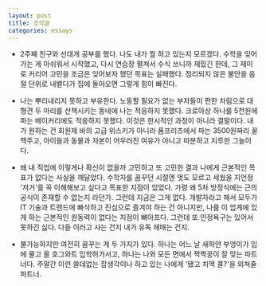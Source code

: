 ```yaml
---
layout: post
title: 조각글
categories: essays
---
```


- 2주째 친구와 선대개 공부를 했다. 나도 내가 뭘 하고 있는지 모르겠다. 수학을 잊어가는 게 아쉬워서 시작했고, 다시 연습장 펼쳐서 수식 쓰니까 재밌긴 한데, 그 재미로 커리어 고민을 조금은 잊어보자 했던 목표는 실패했다. 정리되지 않은 불안을 음절 단위로 내뱉다가 집에 돌아오면 그렇게 힘이 빠진다.

- 나는 뿌리내리지 못하고 부유한다. 노동할 필요가 없는 부자들이 편한 차림으로 대형견 두 마리를 산책시키는 동네에 나는 적응하지 못했다. 크로아상 하나를 5천원에 파는 베이커리에도 적응하지 못했다. 이것은 한시적인 과정이 아니라 결말이다. 내가 원하는 건 회원제 바의 고급 위스키가 아니라 폼프리츠에서 파는 3500원짜리 꿀맥주고, 아이들과 동물과 자본이 어우러진 여유가 아니고 따분하고 지루한 그늘이다.

- 왜 내 직업에 이렇게나 확신이 없을까 고민하고 또 고민한 결과 나에게 근본적인 목표가 없다는 사실을 깨달았다. 수학자를 꿈꾸던 시절엔 멋도 모르고 세웠을 지언정 '저거'를 꼭 이해해보고 싶다고 목표한 지점이 있었다. 가령 왜 5차 방정식에는 근의 공식이 존재할 수 없는지 라던가. 그런데 지금은 그게 없다. 개발자라고 해서 모두가 IT 기술과 트렌드에 빠삭하고 진심으로 즐겨야 하는 건 아니지만, 나를 이 업계에 있게 하는 근본적인 원동력이 없다는 지점이 뼈아프다. 그런데 또 인정욕구는 있어서 못하긴 싫다. 다들 이러고 사는 건지 내가 유독 헤매는 건지.

- 불가능하지만 여전히 꿈꾸는 게 두 가지가 있다. 하나는 어느 날 새하얀 부엉이가 입에 물고 올 호그와트 입학허가서고, 하나는 나와 모든 면에서 짝짝꿍이 잘 맞는 파트너다. 주말간 이런 쓸데없는 잡생각이나 하고 있는 나에게 '됐고 치맥 콜?'을 외쳐줄 파트너.